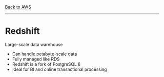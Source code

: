 [Back to AWS](../README.md)

---

# Redshift

Large-scale data warehouse

* Can handle petabyte-scale data
* Fully managed like RDS
* Redshift is a fork of PostgreSQL 8
* Ideal for BI and online transactional processing
